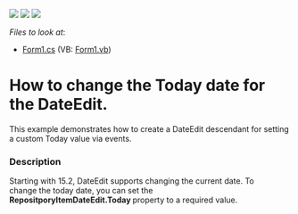 <!-- default badges list -->
![](https://img.shields.io/endpoint?url=https://codecentral.devexpress.com/api/v1/VersionRange/128619268/15.2.4%2B)
[![](https://img.shields.io/badge/Open_in_DevExpress_Support_Center-FF7200?style=flat-square&logo=DevExpress&logoColor=white)](https://supportcenter.devexpress.com/ticket/details/E2666)
[![](https://img.shields.io/badge/📖_How_to_use_DevExpress_Examples-e9f6fc?style=flat-square)](https://docs.devexpress.com/GeneralInformation/403183)
<!-- default badges end -->
<!-- default file list -->
*Files to look at*:

* [Form1.cs](./CS/Form1.cs) (VB: [Form1.vb](./VB/Form1.vb))
<!-- default file list end -->
# How to change the Today date for the DateEdit.


<p>This example demonstrates how to create a DateEdit descendant for setting a custom Today value via events.</p>


<h3>Description</h3>

<p>Starting with 15.2, DateEdit supports&nbsp;changing the current date. To change&nbsp;the today date, you can set the <strong>RepositporyItemDateEdit.Today&nbsp;</strong>property to a required value.</p>

<br/>


